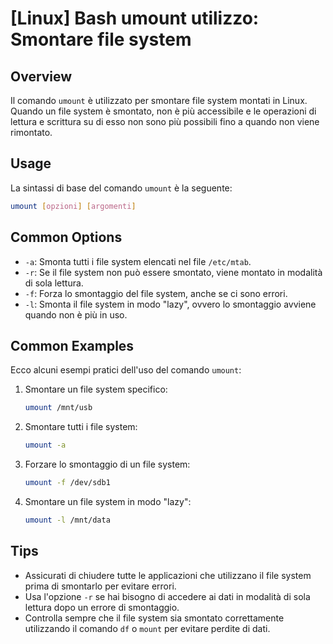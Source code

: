 # [Linux] Bash umount utilizzo: Smontare file system

## Overview
Il comando `umount` è utilizzato per smontare file system montati in Linux. Quando un file system è smontato, non è più accessibile e le operazioni di lettura e scrittura su di esso non sono più possibili fino a quando non viene rimontato.

## Usage
La sintassi di base del comando `umount` è la seguente:

```bash
umount [opzioni] [argomenti]
```

## Common Options
- `-a`: Smonta tutti i file system elencati nel file `/etc/mtab`.
- `-r`: Se il file system non può essere smontato, viene montato in modalità di sola lettura.
- `-f`: Forza lo smontaggio del file system, anche se ci sono errori.
- `-l`: Smonta il file system in modo "lazy", ovvero lo smontaggio avviene quando non è più in uso.

## Common Examples
Ecco alcuni esempi pratici dell'uso del comando `umount`:

1. Smontare un file system specifico:
   ```bash
   umount /mnt/usb
   ```

2. Smontare tutti i file system:
   ```bash
   umount -a
   ```

3. Forzare lo smontaggio di un file system:
   ```bash
   umount -f /dev/sdb1
   ```

4. Smontare un file system in modo "lazy":
   ```bash
   umount -l /mnt/data
   ```

## Tips
- Assicurati di chiudere tutte le applicazioni che utilizzano il file system prima di smontarlo per evitare errori.
- Usa l'opzione `-r` se hai bisogno di accedere ai dati in modalità di sola lettura dopo un errore di smontaggio.
- Controlla sempre che il file system sia smontato correttamente utilizzando il comando `df` o `mount` per evitare perdite di dati.